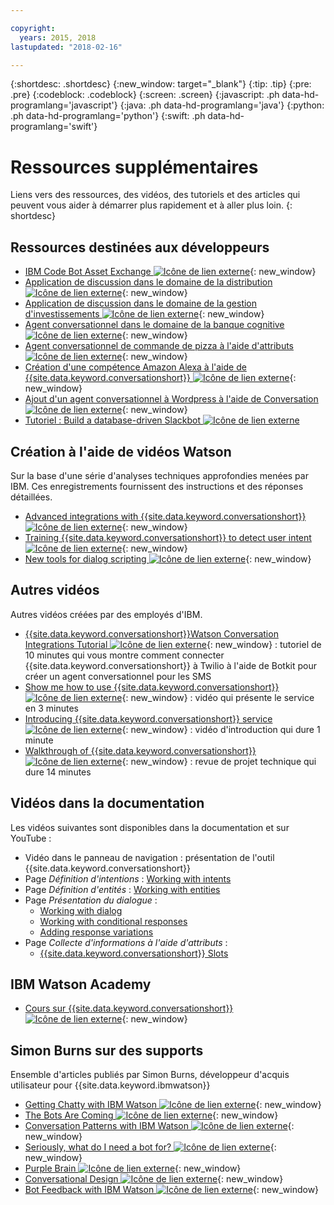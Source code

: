 ```yaml
---

copyright:
  years: 2015, 2018
lastupdated: "2018-02-16"

---
```


{:shortdesc: .shortdesc}
{:new_window: target="_blank"}
{:tip: .tip}
{:pre: .pre}
{:codeblock: .codeblock}
{:screen: .screen}
{:javascript: .ph data-hd-programlang='javascript'}
{:java: .ph data-hd-programlang='java'}
{:python: .ph data-hd-programlang='python'}
{:swift: .ph data-hd-programlang='swift'}

# Ressources supplémentaires

Liens vers des ressources, des vidéos, des tutoriels et des articles qui peuvent vous aider à démarrer plus rapidement et à aller plus loin.
{: shortdesc}

## Ressources destinées aux développeurs

- [IBM Code Bot Asset Exchange ![Icône de lien externe](../../icons/launch-glyph.svg "Icône de lien externe")](https://developer.ibm.com/code/exchanges/bots/){: new_window}
- [Application de discussion dans le domaine de la distribution ![Icône de lien externe](../../icons/launch-glyph.svg "Icône de lien externe")](https://developer.ibm.com/code/journey/create-cognitive-retail-chatbot/){: new_window}
- [Application de discussion dans le domaine de la gestion d'investissements ![Icône de lien externe](../../icons/launch-glyph.svg "Icône de lien externe")](https://developer.ibm.com/code/journey/create-an-investment-management-chatbot/){: new_window}
- [Agent conversationnel dans le domaine de la banque cognitive ![Icône de lien externe](../../icons/launch-glyph.svg "Icône de lien externe")](https://developer.ibm.com/code/journey/create-cognitive-banking-chatbot/){: new_window}
- [Agent conversationnel de commande de pizza à l'aide d'attributs![Icône de lien externe](../../icons/launch-glyph.svg "Icône de lien externe")](https://developer.ibm.com/code/journey/assemble-a-pizza-ordering-chatbot-dialog/){: new_window}
- [Création d'une compétence Amazon Alexa à l'aide de {{site.data.keyword.conversationshort}} ![Icône de lien externe](../../icons/launch-glyph.svg "Icône de lien externe")](https://github.com/IBM/alexa-skill-watson-conversation){: new_window}
- [Ajout d'un agent conversationnel à Wordpress à l'aide de Conversation ![Icône de lien externe](../../icons/launch-glyph.svg "Icône de lien externe")](https://wordpress.org/plugins/conversation-watson/){: new_window}
- [Tutoriel : Build a database-driven Slackbot ![Icône de lien externe](../../icons/launch-glyph.svg "Icône de lien externe")](https://console.bluemix.net/docs/tutorials/slack-chatbot-database-watson.html#build-a-database-driven-slackbot)

## Création à l'aide de vidéos Watson

Sur la base d'une série d'analyses techniques approfondies menées par IBM. Ces enregistrements fournissent des instructions et des réponses détaillées.

- [Advanced integrations with {{site.data.keyword.conversationshort}} ![Icône de lien externe](../../icons/launch-glyph.svg "Icône de lien externe")](https://youtu.be/0rnt54ONtQw){: new_window}
- [Training {{site.data.keyword.conversationshort}} to detect user intent ![Icône de lien externe](../../icons/launch-glyph.svg "Icône de lien externe")](https://youtu.be/uYw4Tv1Y5tc){: new_window}
- [New tools for dialog scripting ![Icône de lien externe](../../icons/launch-glyph.svg "Icône de lien externe")](https://youtu.be/QuR54--vD5o){: new_window}

## Autres vidéos

Autres vidéos créées par des employés d'IBM.

- [{{site.data.keyword.conversationshort}}Watson Conversation Integrations Tutorial ![Icône de lien externe](../../icons/launch-glyph.svg "Icône de lien externe")](https://www.youtube.com/watch?v=O3silvVBaC8&t=3s){: new_window} : tutoriel de 10 minutes qui vous montre comment connecter {{site.data.keyword.conversationshort}} à Twilio à l'aide de Botkit pour créer un agent conversationnel pour les SMS 
- [Show me how to use {{site.data.keyword.conversationshort}} ![Icône de lien externe](../../icons/launch-glyph.svg "Icône de lien externe")](https://youtu.be/tUkLIUOm550){: new_window} : vidéo qui présente le service en 3 minutes
- [Introducing {{site.data.keyword.conversationshort}} service ![Icône de lien externe](../../icons/launch-glyph.svg "Icône de lien externe")](https://youtu.be/A96nLYSMltA){: new_window} : vidéo d'introduction qui dure 1 minute
- [Walkthrough of {{site.data.keyword.conversationshort}} ![Icône de lien externe](../../icons/launch-glyph.svg "Icône de lien externe")](https://youtu.be/ELwWhJGE2P8){: new_window} : revue de projet technique qui dure 14 minutes

## Vidéos dans la documentation

Les vidéos suivantes sont disponibles dans la documentation et sur YouTube :

- Vidéo dans le panneau de navigation : présentation de l'outil {{site.data.keyword.conversationshort}}
- Page *Définition d'intentions* : [Working with intents](intents.html)
- Page *Définition d'entités* : [Working with entities](entities.html)
- Page *Présentation du dialogue* :
    - [Working with dialog](dialog-overview.html)
    - [Working with conditional responses](dialog-overview.html#multiple)
    - [Adding response variations](dialog-overview.html#variety)
- Page *Collecte d'informations à l'aide d'attributs* :
    - [{{site.data.keyword.conversationshort}} Slots](dialog-slots.html)

## IBM Watson Academy

- [Cours sur {{site.data.keyword.conversationshort}} ![Icône de lien externe](../../icons/launch-glyph.svg "Icône de lien externe")](https://www.watson-academy.info/course/index.php?categoryid=29){: new_window}

## Simon Burns sur des supports

Ensemble d'articles publiés par Simon Burns, développeur d'acquis utilisateur pour {{site.data.keyword.ibmwatson}}

- [Getting Chatty with IBM Watson ![Icône de lien externe](../../icons/launch-glyph.svg "Icône de lien externe")](https://medium.com/@snrubnomis/getting-chatty-with-ibm-watson-1075c549ee9e#.vkt86reej){: new_window}
- [The Bots Are Coming ![Icône de lien externe](../../icons/launch-glyph.svg "Icône de lien externe")](https://medium.com/@snrubnomis/the-bots-are-coming-b0fa71475381#.jq8md0zg7){: new_window}
- [Conversation Patterns with IBM Watson ![Icône de lien externe](../../icons/launch-glyph.svg "Icône de lien externe")](https://medium.com/@snrubnomis/conversation-patterns-with-ibm-watson-6c4be05e2fe5#.eorkk7crm){: new_window}
- [Seriously, what do I need a bot for? ![Icône de lien externe](../../icons/launch-glyph.svg "Icône de lien externe")](https://medium.com/@snrubnomis/seriously-what-do-i-need-a-bot-for-8b91a5ffac1a#.ipvv6ixru){: new_window}
- [Purple Brain ![Icône de lien externe](../../icons/launch-glyph.svg "Icône de lien externe")](https://medium.com/@snrubnomis/purple-brain-2eb1f93fce5){: new_window}
- [Conversational Design ![Icône de lien externe](../../icons/launch-glyph.svg "Icône de lien externe")](https://chatbotslife.com/conversational-design-d4abe8cce157){: new_window}
- [Bot Feedback with IBM Watson ![Icône de lien externe](../../icons/launch-glyph.svg "Icône de lien externe")](https://chatbotslife.com/bot-feedback-with-ibm-watson-eb1104df7e7c){: new_window}
